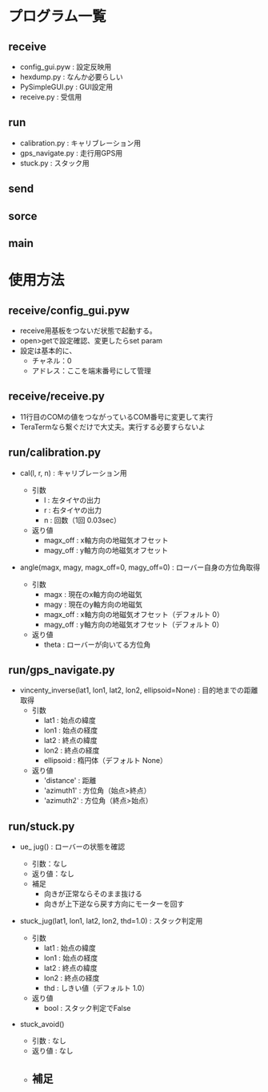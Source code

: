 # プログラム一覧

## receive
- config_gui.pyw : 設定反映用
- hexdump.py : なんか必要らしい
- PySimpleGUI.py : GUI設定用
- receive.py : 受信用

## run
- calibration.py : キャリブレーション用
- gps_navigate.py : 走行用GPS用
- stuck.py : スタック用

## send
## sorce
## main

# 使用方法
## receive/config_gui.pyw
- receive用基板をつないだ状態で起動する。
- open>getで設定確認、変更したらset param
- 設定は基本的に、
    - チャネル：0
    - アドレス：ここを端末番号にして管理

## receive/receive.py
- 11行目のCOMの値をつながっているCOM番号に変更して実行
- TeraTermなら繋ぐだけで大丈夫。実行する必要すらないよ

## run/calibration.py
- cal(l, r, n) : キャリブレーション用
    - 引数
        - l : 左タイヤの出力
        - r : 右タイヤの出力
        - n : 回数（1回 0.03sec）
    - 返り値
        - magx_off : x軸方向の地磁気オフセット
        - magy_off : y軸方向の地磁気オフセット

- angle(magx, magy, magx_off=0, magy_off=0) : ローバー自身の方位角取得
    - 引数
        - magx : 現在のx軸方向の地磁気
        - magy : 現在のy軸方向の地磁気
        - magx_off : x軸方向の地磁気オフセット（デフォルト 0）
        - magy_off : y軸方向の地磁気オフセット（デフォルト 0）
    - 返り値
        - theta : ローバーが向いてる方位角

## run/gps_navigate.py
- vincenty_inverse(lat1, lon1, lat2, lon2, ellipsoid=None) : 目的地までの距離取得
    - 引数
        - lat1 : 始点の緯度
        - lon1 : 始点の経度
        - lat2 : 終点の緯度
        - lon2 : 終点の経度
        - ellipsoid : 楕円体（デフォルト None）
    - 返り値
        - 'distance' : 距離
        - 'azimuth1' : 方位角（始点>終点）
        - 'azimuth2' : 方位角（終点>始点）

## run/stuck.py
- ue_ jug() : ローバーの状態を確認
    - 引数：なし
    - 返り値：なし
    - 補足
        - 向きが正常ならそのまま抜ける
        - 向きが上下逆なら戻す方向にモーターを回す

- stuck_jug(lat1, lon1, lat2, lon2, thd=1.0) : スタック判定用
    - 引数
        - lat1 : 始点の緯度
        - lon1 : 始点の経度
        - lat2 : 終点の緯度
        - lon2 : 終点の経度
        - thd : しきい値（デフォルト 1.0）
    - 返り値
        - bool : スタック判定でFalse

- stuck_avoid()
    - 引数 : なし
    - 返り値 : なし
    - 補足
        - 